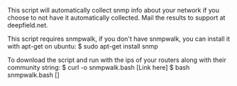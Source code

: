  
This script will automatically collect snmp info about your network if you choose to not have it automatically collected.
Mail the results to support at deepfield.net.

This script requires snmpwalk, if you don't have snmpwalk, you can install it with apt-get on ubuntu:
   $ sudo apt-get install snmp
 
To download the script and run with the ips of your routers along with their community string:
  $ curl -o snmpwalk.bash [Link here]
  $ bash snmpwalk.bash <community-string> <router-ip> [<router-ips>]
 
